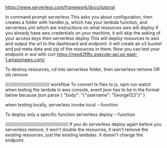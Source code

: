 https://www.serverless.com/framework/docs/tutorial

In command prompt
    serverless
This asks you about configuration, then creates a folder with handler.js, which has your lambda function, and serverless.yml which are instructions on what resources aws will deploy
If you already have aws credentials on your machine, it will skip the asking of your access keys
then
    serverless deploy
This will deploy resources to aws and output the url to the dashboard and endpoint. it will create an s3 bucket and put meta data and zip of the resources in there.
Now you can test your endpoint in wsl with
    curl https://neg42flftc.execute-api.us-east-1.amazonaws.com/

To destroy resources, cd into serverless folder, then 
    serverless remove
    OR
    sls remove

////////////////////////////
workflow
To convert ts files to js,
    npm run watch
when testing the lambda in aws console, event json has to be in the format below because json parse
    {
        "body": "{\"username\": \"George123\"}"
    }

when testing locally,
    serverless invoke local --function <function name>

To deploy only a specific function
    serverless deploy --function <function name eg. delete>
    

////////////////////////////////////////
if you do serverless deploy again before you serverless remove, it won't double the resources, it won't remove the existing resources, just the existing lambdas. It doesn't change the endpoint.